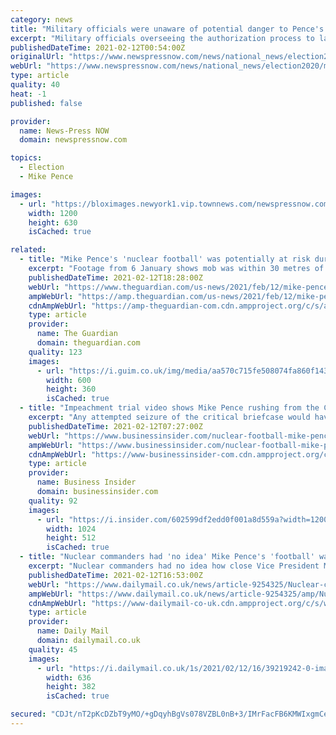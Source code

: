 ```yaml
---
category: news
title: "Military officials were unaware of potential danger to Pence's 'nuclear football' during Capitol riot"
excerpt: "Military officials overseeing the authorization process to launch nuclear weapons were unaware on January 6 that then-Vice President Mike Pence's military aide carrying the \"nuclear football\" was pote"
publishedDateTime: 2021-02-12T00:54:00Z
originalUrl: "https://www.newspressnow.com/news/national_news/election2020/military-officials-were-unaware-of-potential-danger-to-pences-nuclear-football-during-capitol-riot/article_ff498c98-ab9f-52d8-ba12-6bea88c01b43.html"
webUrl: "https://www.newspressnow.com/news/national_news/election2020/military-officials-were-unaware-of-potential-danger-to-pences-nuclear-football-during-capitol-riot/article_ff498c98-ab9f-52d8-ba12-6bea88c01b43.html"
type: article
quality: 40
heat: -1
published: false

provider:
  name: News-Press NOW
  domain: newspressnow.com

topics:
  - Election
  - Mike Pence

images:
  - url: "https://bloximages.newyork1.vip.townnews.com/newspressnow.com/content/tncms/custom/image/bcf8e96c-4b35-11e5-9c03-7b4fbbdd1e31.jpg"
    width: 1200
    height: 630
    isCached: true

related:
  - title: "Mike Pence's 'nuclear football' was potentially at risk during Capitol riot"
    excerpt: "Footage from 6 January shows mob was within 30 metres of Pence and air force officer carrying briefcase with nuclear codes"
    publishedDateTime: 2021-02-12T18:28:00Z
    webUrl: "https://www.theguardian.com/us-news/2021/feb/12/mike-pence-nuclear-football-capitol-riot"
    ampWebUrl: "https://amp.theguardian.com/us-news/2021/feb/12/mike-pence-nuclear-football-capitol-riot"
    cdnAmpWebUrl: "https://amp-theguardian-com.cdn.ampproject.org/c/s/amp.theguardian.com/us-news/2021/feb/12/mike-pence-nuclear-football-capitol-riot"
    type: article
    provider:
      name: The Guardian
      domain: theguardian.com
    quality: 123
    images:
      - url: "https://i.guim.co.uk/img/media/aa570c715fe508074fa860f143bc11e882931278/0_103_3277_1966/master/3277.jpg?width=300&quality=45&auto=format&fit=max&dpr=2&s=55d5ec64a57c06a57b87f6d8c091f553"
        width: 600
        height: 360
        isCached: true
  - title: "Impeachment trial video shows Mike Pence rushing from the Capitol with a 'nuclear football' close behind as rioters stormed the building"
    excerpt: "Any attempted seizure of the critical briefcase would have been a \"massive and unprecedented security breach,\" an expert told Insider."
    publishedDateTime: 2021-02-12T07:27:00Z
    webUrl: "https://www.businessinsider.com/nuclear-football-mike-pence-capitol-riots-impeachment-video-2021-2"
    ampWebUrl: "https://www.businessinsider.com/nuclear-football-mike-pence-capitol-riots-impeachment-video-2021-2?amp"
    cdnAmpWebUrl: "https://www-businessinsider-com.cdn.ampproject.org/c/s/www.businessinsider.com/nuclear-football-mike-pence-capitol-riots-impeachment-video-2021-2?amp"
    type: article
    provider:
      name: Business Insider
      domain: businessinsider.com
    quality: 92
    images:
      - url: "https://i.insider.com/602599df2edd0f001a8d559a?width=1200&format=jpeg"
        width: 1024
        height: 512
        isCached: true
  - title: "Nuclear commanders had 'no idea' Mike Pence's 'football' was so close to being taken by the mob until they saw dramatic security footage at Donald Trump's trial"
    excerpt: "Nuclear commanders had no idea how close Vice President Mike Pence's nuclear 'football' got to being taken by the MAGA mob until they saw the dramatic security footage shared at President Donald ..."
    publishedDateTime: 2021-02-12T16:53:00Z
    webUrl: "https://www.dailymail.co.uk/news/article-9254325/Nuclear-commanders-no-idea-Mike-Pences-football-close-taken-mob.html"
    ampWebUrl: "https://www.dailymail.co.uk/news/article-9254325/amp/Nuclear-commanders-no-idea-Mike-Pences-football-close-taken-mob.html"
    cdnAmpWebUrl: "https://www-dailymail-co-uk.cdn.ampproject.org/c/s/www.dailymail.co.uk/news/article-9254325/amp/Nuclear-commanders-no-idea-Mike-Pences-football-close-taken-mob.html"
    type: article
    provider:
      name: Daily Mail
      domain: dailymail.co.uk
    quality: 45
    images:
      - url: "https://i.dailymail.co.uk/1s/2021/02/12/16/39219242-0-image-a-5_1613148539488.jpg"
        width: 636
        height: 382
        isCached: true

secured: "CDJt/nT2pKcDZbT9yMO/+gDqyhBgVs078VZBL0nB+3/IMrFacFB6KMWIxgmCeQt4lbacCNWtA87RyCHnrgUT18tt6MkFn7q0cEJFPztysVRZ19+zLOFKBNAT7KqByG9J2jk69Sa0z/qyHrOcxBaMhFpK9GhDvjv0f8O2M3gZ+r1lwaIF1J0lVKvjqa55fedvDpd0B28o6415nqYEzGglKgs1vfVsdFasQcap87PeuTWLmNT9qE9mhksrpUfg1JgvTtiOkrGFmLGRs4kUTPfXzVXsoJtgqOv8kula+EwV+roBqxyqFUDwzECrqFZhOGz3Vey8PTksXRHnkZ07P6Ka8ysRjobTRQ1xnXgS/G5Kh+Q=;/SBsIFpf+NhvkzSLaq9P0Q=="
---
```


